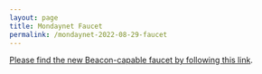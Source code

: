 ```yaml
---
layout: page
title: Mondaynet Faucet
permalink: /mondaynet-2022-08-29-faucet
---
```


[Please find the new Beacon-capable faucet by following this link](https://faucet.mondaynet-2022-08-29.teztnets.xyz).
